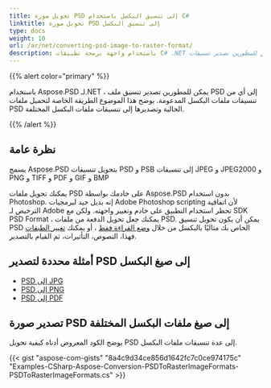 ```yaml
---
title: تحويل صورة PSD إلى تنسيق البكسل باستخدام C#
linktitle: تحويل صورة PSD إلى تنسيق البكسل
type: docs
weight: 10
url: /ar/net/converting-psd-image-to-raster-format/
description: باستخدام واجهة برمجة تطبيقات C# .NET للتلاعب بـ فوتوشوب ، يمكن للمطورين تصدير تنسيقات PSD و PSB إلى تنسيقات JPEG و JPEG2000 و PNG و TIFF و PDF و GIF و BMP.
---
```


{{% alert color="primary" %}} 

باستخدام Aspose.PSD لـ.NET ، يمكن للمطورين تصدير تنسيق ملف PSD إلى أي من تنسيقات ملفات البكسل المدعومة. يوضح هذا الموضوع الطريقة الخاصة لتحميل ملفات PSD الحالية وتصديرها إلى تنسيقات ملفات البكسل المختلفة.

{{% /alert %}} 
## **نظرة عامة**
يسمح Aspose.PSD بتحويل تنسيقات PSD و PSB إلى تنسيقات JPEG و JPEG2000 و PNG و TIFF و PDF و GIF و BMP

يمكنك تحويل ملفات PSD على خادمك بواسطة Aspose.PSD بدون استخدام Photoshop. إنه بديل جيد لبرمجيات Adobe Photoshop scripting لأن اتفاقية الترخيص لـ Adobe تحظر استخدام التطبيق على خادم وتغيير واجهته. ولكن مع SDK PSD Format ، يمكنك جعل تحويل الدفعة من ملفات PSD. يمكن أن يكون تحويل تنسيق PSD الخاص بك مثاليًا بالبكسل من خلال [وضع القراءة فقط](https://reference.aspose.com/psd/net/aspose.psd.imageloadoptions/psdloadoptions/properties/readonlymode) ، أو يمكنك [تغيير الطبقات](/psd/ar/net/manipulating-adobe-photoshop-formats/) فهذا، النصوص، التأثيرات، ثم القيام بالتصدير.
## **أمثلة محددة لتصدير PSD إلى صيغ البكسل**
- [PSD إلى JPG](/psd/ar/net/psd-to-jpg/)
- [PSD إلى PNG](/psd/ar/net/psd-to-png/)
- [PSD إلى PDF](/psd/ar/net/psd-to-pdf/)
## **تصدير صورة PSD إلى صيغ ملفات البكسل المختلفة**
يوضح الكود المعروض أدناه كيفية تحويل PSD إلى عدة تنسيقات ملفات البكسل.


{{< gist "aspose-com-gists" "8a4c9d34ce856d1642fc7c0ce974175c" "Examples-CSharp-Aspose-Conversion-PSDToRasterImageFormats-PSDToRasterImageFormats.cs" >}}